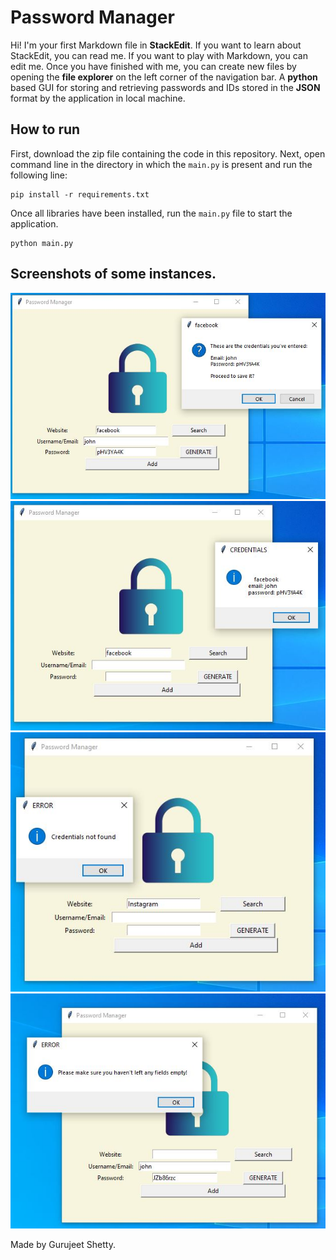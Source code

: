 # Password Manager

Hi! I'm your first Markdown file in **StackEdit**. If you want to learn about StackEdit, you can read me. If you want to play with Markdown, you can edit me. Once you have finished with me, you can create new files by opening the **file explorer** on the left corner of the navigation bar.
A **python** based GUI for storing and retrieving passwords and IDs stored in the **JSON** format by the application in local machine.


## How to run

First, download the zip file containing the code in this repository. Next, open command line in the directory in which the `main.py` is present and run the following line:

    pip install -r requirements.txt
Once all libraries have been installed, run the `main.py` file to start the application.

    python main.py

## Screenshots of some instances.


![](https://github.com/gruxic/Maintain_Password_GUI/blob/main/images/addToJSON.JPG)
![](https://github.com/gruxic/Maintain_Password_GUI/blob/main/images/JSONretrieve.JPG)
![](https://github.com/gruxic/Maintain_Password_GUI/blob/main/images/Error1.JPG)
![](https://github.com/gruxic/Maintain_Password_GUI/blob/main/images/error2.JPG)

Made by Gurujeet Shetty.
